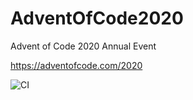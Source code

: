 # AdventOfCode2020
Advent of Code 2020 Annual Event

https://adventofcode.com/2020

![CI](https://github.com/nickmartin1ee7/AdventOfCode2020/workflows/CI/badge.svg)
